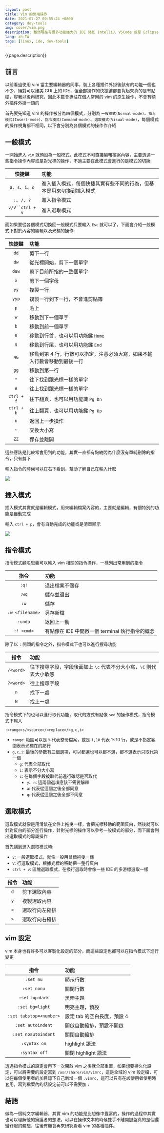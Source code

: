 ```yaml
---
layout: post
title: Vim 的常用操作
date: 2021-07-27 09:55:24 +0800
category: dev-tools
img: cover/vim.png
description: 雖然現在有很多功能強大的 IDE 諸如 IntelliJ、VSCode 或是 Eclipse，但在 linux server 上時常都是只有 command line mode 的，以上的編輯器也就都派不上用場了，不可避免的需要使用到 vim 這類的純文字編輯器，因此筆記一下一些常用到的操作
lang: zh-TW
tags: [linux, ide, dev-tools]
---
```


{{page.description}}

## 前言

以前看過使用 vim 當主要編輯器的同事，裝上各種插件外掛後該有的功能一個也不少，絕對可以媲美 GUI 上的 IDE，但全部操作的快捷鍵都要背起來真的是有點硬，容我以後再研究，因此本篇會專注在個人常用的 vim 的原生操作，不會有額外插件外掛一類的

首先要先知道 vim 的操作被分為四個模式，分別為 `一般模式(Normal-mode)`、`插入模式(Insert-mode)`、`指令模式(Command-mode)`、`選取模式(Visual-mode)`，每個模式的操作視角都不相同，以下會分別為各個模式的操作作介紹

## 一般模式
一開始進入 `vim` 就預設為一般模式，此模式不可直接編輯檔案內容，主要透過一些指令操作內容或是對光標的操作，不過主要在此模式會進行的是模式的切換:

|       快捷鍵       | 功能                                                                 |
| :----------------: | :------------------------------------------------------------------- |
| `a`、`s`、`i`、`o` | 進入插入模式，每個快捷其實有些不同的行為，但基本是用來切換到插入模式 |
|   `:`、`/`、`?`    | 進入指令模式                                                         |
|  `v/V``ctrl + v`   | 進入選取模式                                                         |

而如果要從各個模式切換回一般模式只要輸入 `Esc` 就可以了，下面會介紹一般模式下對於內容的編輯以及光標的操作:

|   快捷鍵   | 功能                                                                      |
| :--------: | :------------------------------------------------------------------------ |
|    `dd`    | 剪下一行                                                                  |
|    `dw`    | 從光標開始，剪下一個單字                                                  |
|   `daw`    | 剪下目前所指的一整個單字                                                  |
|    `x`     | 剪下一個字母                                                              |
|    `yy`    | 複製一行                                                                  |
|   `yyp`    | 複製一行到下一行，不會進剪貼簿                                            |
|    `p`     | 貼上                                                                      |
|    `w`     | 移動到下一個單字                                                          |
|    `b`     | 移動到前一個單字                                                          |
|    `0`     | 移動到行首，也可以用功能鍵 `Home`                                         |
|    `$`     | 移動到行尾，也可以用功能鍵 `End`                                          |
|    `4G`    | 移動到第 4 行，行數可以指定，注意必須大寫，如果不輸入行數會移動到最後一行 |
|    `gg`    | 移動到第一行                                                              |
|    `*`     | 往下找到跟光標一樣的單字                                                  |
|    `#`     | 往上找到跟光標一樣的單字                                                  |
| `ctrl + f` | 往下翻頁，也可以用功能鍵 `Pg Dn`                                          |
| `ctrl + b` | 往上翻頁，也可以用功能鍵 `Pg Up`                                          |
|    `u`     | 返回上一步操作                                                            |
|    `~`     | 交換大小寫                                                                |
|    `ZZ`    | 保存並離開                                                                |

這些應該是比較常會用到的功能，其實一直都有點納悶為什麼沒有單純刪除的指令，只有剪下

輸入指令的時候可以在右下看到，幫助了解自己在輸入什麼

![]({{site.baseurl}}/assets/img/vim-command-input.png)


## 插入模式
插入模式其實就是編輯模式，用來編輯檔案內容的，主要就是編輯，有個特別的功能是自動完成

輸入 `ctrl + p`，會有自動完成的功能或是清單顯示

![]({{site.baseurl}}/assets/img/vim-auto-complete.png)


## 指令模式
指令模式顧名思義可以輸入 vim 相關的指令操作，一樣列出常用到的指令

|      指令       | 功能                                            |
| :-------------: | :---------------------------------------------- |
|      `:q!`      | 退出檔案不儲存                                  |
|      `:wq`      | 儲存並退出                                      |
|      `:w`       | 儲存                                            |
| `:w <filename>` | 另存新檔                                        |
|     `:undo`     | 返回上一動                                      |
|   `:! <cmd>`    | 有點像在 IDE 中開啟一個 terminal 執行指令的概念 |

除了以 `:` 開頭的指令之外，指令模式下也可以進行搜尋功能

|   指令    | 功能                                                                |
| :-------: | :------------------------------------------------------------------ |
| `/<word>` | 往下搜尋字段，字段後面加上 `\c` 代表不分大小寫，`\C` 則代表大小敏感 |
| `?<word>` | 往上搜尋字段                                                        |
|    `n`    | 找下一處                                                            |
|    `N`    | 找上一處                                                            |

指令模式下的也可以進行取代功能，取代的方式有點像 `sed` 的操作模式，指令模式下輸入
```
:<range>s/<source>/<replace>/<g,c,i>
```

+ `range`: 範圍可以是 `%` 代表整份檔案，或是 `1,10` 代表 1~10 行，或是不指定範圍表示光標在的那行
+ `g,c,i`: 最後的參數有三個選項，可以都選也可以都不選，都不選表示只取代第一個
  + `g`: 代表全部取代
  + `i`: 表示不分大小寫
  + `c`: 在每個字段被取代前進行確認是否取代
    + `y`、`n`: 這兩個選項應該不需要解釋
    + `a`: 代表從這個之後全部同意
    + `q`: 代表從這個之後全部不同意

## 選取模式
選取模式就像是用滑鼠在文件上拖曳一樣，會把光標移動的範圍反白，然後就可以針對反白的部分進行操作，針對光標的操作可以參考一般模式的部分，而下面會列出選取模式的專屬操作

首先講到進入選取模式時:
+ `v`: 一般選取模式，就像一般用鼠標拖曳一樣
+ `V`: 行選取模式，根據光標的移動把一整行反白
+ `ctrl + v`: 區塊選取模式，在換行選取時會像一些 IDE 的多游標選取一樣

| 指令  | 功能           |
| :---: | :------------- |
|  `d`  | 剪下選取內容   |
|  `y`  | 複製選取內容   |
|  `<`  | 選取行向左縮排 |
|  `>`  | 選取行向右縮排 |

## vim 設定
vim 本身也有許多可以客製化設定的部分，而這些設定也都可以在指令模式下進行變更

|          指令           | 功能                        |
| :---------------------: | :-------------------------- |
|        `:set nu`        | 顯示行數                    |
|       `:set nonu`       | 關閉行數                    |
|     `:set bg=dark`      | 黑暗主題                    |
|     `:set bg=light`     | 明亮主題，預設              |
| `:set tabstop=<number>` | 設定 tab 的空白長度，預設 4 |
|    `:set autoindent`    | 開啟自動縮排，預設不開啟    |
|   `:set noautoindent`   | 關閉自動縮排                |
|       `:syntax on`       | highlight 語法              |
|      `:syntax off`       | 關閉 highlight 語法         |

透過指令模式的設定會再下一次開啟 vim 之後就全部重置，如果想要持久化設定，可以將需要的設定寫到 `/usr/share/vim/vimrc`，這是全域的 vim 設定檔，可以在每個使用者的加目錄下自己新增一個 `.vimrc`，這可以只有在該使用者使用時套用，寫到檔案內的話設定前可以不需要加 `:`

## 結語
做為一個純文字編輯器，其實 vim 的功能是比想像中豐富的，操作的過程中其實也可以理解他的擁護者的想法，可以在操作文本的時候雙手不離開鍵盤真的是個還蠻舒服的體驗，往後有機會再來研究看看 vim 的各種插件。